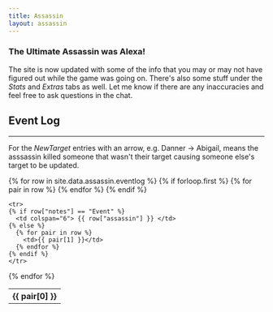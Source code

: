 ```yaml
---
title: Assassin
layout: assassin
---
```


### The Ultimate Assassin was **Alexa!**

The site is now updated with some of the info that you may or may not have figured out while the game was going on. There's also some stuff under the _Stats_ and _Extras_ tabs as well. Let me know if there are any inaccuracies and feel free to ask questions in the chat.

## Event Log
* * *
For the _NewTarget_  entries with an arrow, e.g. Danner -> Abigail, means the asssassin killed someone that wasn't their target causing someone else's target to be updated.

<table>
  {% for row in site.data.assassin.eventlog %}
    {% if forloop.first %}
    <tr>
      {% for pair in row %}
        <th>{{ pair[0] }}</th>
      {% endfor %}
    </tr>
    {% endif %}
    
    <tr>
    {% if row["notes"] == "Event" %}
      <td colspan="6"> {{ row["assassin"] }} </td> 
    {% else %}
      {% for pair in row %}
        <td>{{ pair[1] }}</td>
      {% endfor %}
    {% endif %}
    </tr>
  {% endfor %}

</table>